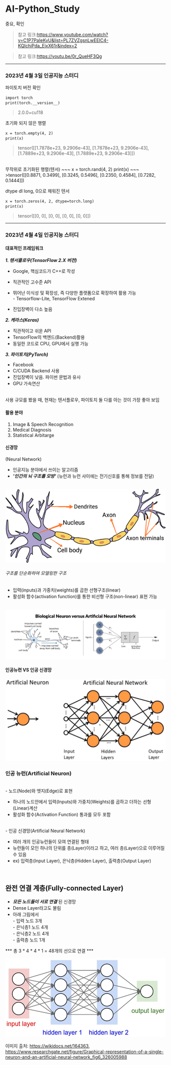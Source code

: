 # AI-Python_Study
중요, 확인
>참고 링크:https://www.youtube.com/watch?v=C1P7PaIeKvU&list=PL7ZVZgsnLwEEIC4-KQIchiPda_EjxX61r&index=2

>참고 링크:https://youtu.be/0r_QueHF3Qg

------------------------------------------------------------------------------------------------------------------------------------------------------------------------------------------------------------------------------------------------------------
###  2023년 4월 3일 인공지능 스터디

파이토치 버전 확인
~~~
import torch
print(torch.__version__)
~~~
>2.0.0+cu118

초기화 되지 않은 행렬 
~~~
x = torch.empty(4, 2)
print(x)
~~~
>tensor([[1.7878e+23, 9.2906e-43],
        [1.7878e+23, 9.2906e-43],
        [1.7889e+23, 9.2906e-43],
        [1.7889e+23, 9.2906e-43]])

<br>
무작위로 초기화된 행렬(텐서)
~~~
x = torch.rand(4, 2)
print(x)
~~~
>tensor([[0.8871, 0.3499],
        [0.3245, 0.5496],
        [0.2350, 0.4584],
        [0.7282, 0.1444]])

dtype dl long, 0으로 채워진 텐서
~~~
x = torch.zeros(4, 2, dtype=torch.long)
print(x)
~~~
>tensor([[0, 0],
        [0, 0],
        [0, 0],
        [0, 0]])

------------------------------------------------------------------------------------------------------------------------------------------------------------------------------------------------------------------------------------------------------------
###  2023년 4월 4일 인공지능 스터디

<h4>대표적인 프레임워크</h4>

***1. 텐서플로우(TensorFlow 2.X 버전)***

 - Google, 핵심코드가 C++로 작성
 - 직관적인 고수준 API
 - 뛰어난 이식성 및 확장성, 즉 다양한 플랫폼으로 확장하여 활용 가능
<br/></t> - Tensorflow-Lite, TensorFlow Extened

 - 진입장벽이 다소 높음

***2. 케라스(Keras)***
 - 직관적이고 쉬운 API
 - TensorFlow의 백엔드(Backend)활용
 - 동일한 코드로 CPU, GPU에서 실행 가능

***3. 파이토치(PyTorch)***
 - Facebook
 - C/CUDA Backend 사용
 - 진입장벽이 낮음. 파이썬 문법과 유사
 - GPU 가속연산

<br/>사용 규모를 봤을 때, 현재는 텐서플로우, 파이토치 둘 다를 아는 것이 가장 좋아 보임
<br/>
<h4>활용 분야</h4>

1. Image & Speech Recognition
2. Medical Diagnosis
3. Statistical Arbitarge

<h4>신경망</h4>(Neural Network)
<br/>

 - 인공지능 분야에서 쓰이는 알고리즘
 - ***'인간의 뇌 구조를 모방'*** (뉴런과 뉴런 사이에는 전기신호를 통해 정보를 전달)
<br/>
<img src="1.png"/>
<h6>구조를 단순화하여 모델링한 구조</h6>

 - 입력(inputs)과 가중치(weights)를 곱한 선형구조(linear)
 - 활성화 함수(activation function)를 통한 비선형 구조(non-linear) 표현 가능

<br/>
<img src="2.png"/>

<h4>인공뉴련 VS 인공 신경망</h4>

<img src="3.png"/>

 ### 인공 뉴런(Artificial Neuron)
</br>- 노드(Node)와 엣지(Edge)로 표현
 * 하나의 노드안에서 입력(Inputs)와 가중치(Weights)를 곱하고 더하는 선형(Linear)계산
 * 활성화 함수(Activation Function) 통과를 모두 포함

</br>- 인공 신경망(Artificial Neural Network)
 * 여러 개의 인공뉴런들이 모여 연결된 형태
 * 뉴런들이 모인 하나의 단위를 층(Layer)이라고 하고, 여러 층(Layer)으로 이루어질 수 있음
 * ex) 입력층(Input Layer), 은닉층(Hidden Layer), 출력층(Output Layer)
</br>

## 완전 연결 계층(Fully-connected Layer)

 - ***모든 노드들이 서로 연결*** </b>된 신경망
 - Dense Layer라고도 불림
 - 아래 그림에서
<br>- 입력 노드 3개<br>- 은닉층1 노드 4개<br>- 은닉층2 노드 4개<br>- 출력층 노드 1개<br>

*** 총 3 * 4 * 4 * 1 = 48개의 선으로 연결 ***

<img src="4.png"/>

이미지 출처: https://wikidocs.net/164363, https://www.researchgate.net/figure/Graphical-representation-of-a-single-neuron-and-an-artificial-neural-network_fig6_326005988